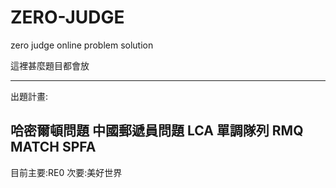 # ZERO-JUDGE
zero judge online problem solution


這裡甚麼題目都會放


---------------------------
出題計畫:

哈密爾頓問題
中國郵遞員問題
LCA
單調隊列 RMQ
MATCH
SPFA
-------------
目前主要:RE0
次要:美好世界
